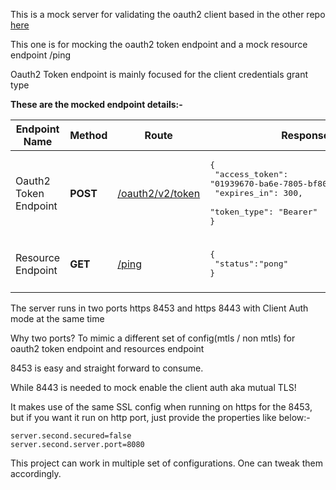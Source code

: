 This is a mock server for validating the oauth2 client based in the other repo [here](https://github.com/krnbr/spring-oauth2-rest-client)

This one is for mocking the oauth2 token endpoint and a mock resource endpoint /ping

Oauth2 Token endpoint is mainly focused for the client credentials grant type

**These are the mocked endpoint details:-**

| Endpoint Name         | Method      | Route                                                                                      | Response                                                                                                                                                 | 
|-----------------------|-------------|--------------------------------------------------------------------------------------------|----------------------------------------------------------------------------------------------------------------------------------------------------------|
| Oauth2 Token Endpoint | <b>POST</b> | [/oauth2/v2/token](src/main/java/in/neuw/mocks/controllers/Oauth2TokenMockController.java) | <pre lang="json">{<br/>    "access_token": "01939670-ba6e-7805-bf80-9a8b657b5c7d",<br/>    "expires_in": 300,<br/>    "token_type": "Bearer"<br/>}</pre> |
|                       |             |                                                                                            |                                                                                                                                                          |
| Resource Endpoint     | <b>GET</b>  | [/ping](src/main/java/in/neuw/mocks/controllers/ResourceController.java)                   | <pre lang="json">{<br/>    "status":"pong"<br>}</pre>                                                                                                    |
|                       |             |                                                                                            |                                                                                                                                                          |

The server runs in two ports https 8453 and https 8443 with Client Auth mode at the same time<br>

Why two ports? To mimic a different set of config(mtls / non mtls) for oauth2 token endpoint and resources endpoint

8453 is easy and straight forward to consume.

While 8443 is needed to mock enable the client auth aka mutual TLS!

It makes use of the same SSL config when running on https for the 8453, but if you want it run on http port, just provide the properties like below:-

```properties
server.second.secured=false
server.second.server.port=8080
```

This project can work in multiple set of configurations. One can tweak them accordingly.
